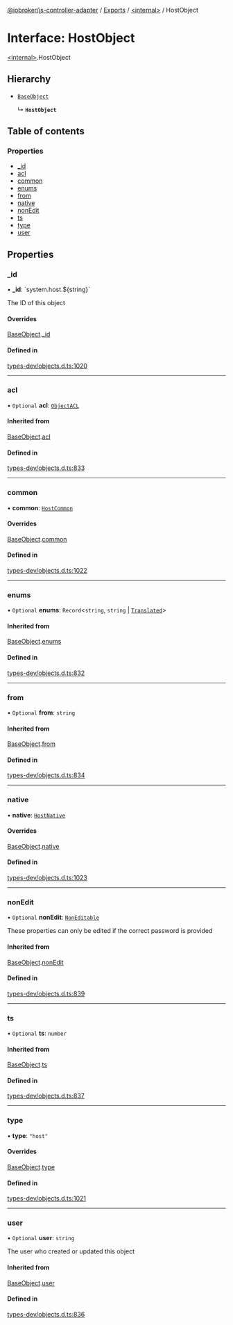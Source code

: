 [@iobroker/js-controller-adapter](../README.md) / [Exports](../modules.md) / [\<internal\>](../modules/internal_.md) / HostObject

# Interface: HostObject

[\<internal\>](../modules/internal_.md).HostObject

## Hierarchy

- [`BaseObject`](internal_.BaseObject.md)

  ↳ **`HostObject`**

## Table of contents

### Properties

- [\_id](internal_.HostObject.md#_id)
- [acl](internal_.HostObject.md#acl)
- [common](internal_.HostObject.md#common)
- [enums](internal_.HostObject.md#enums)
- [from](internal_.HostObject.md#from)
- [native](internal_.HostObject.md#native)
- [nonEdit](internal_.HostObject.md#nonedit)
- [ts](internal_.HostObject.md#ts)
- [type](internal_.HostObject.md#type)
- [user](internal_.HostObject.md#user)

## Properties

### \_id

• **\_id**: \`system.host.$\{string}\`

The ID of this object

#### Overrides

[BaseObject](internal_.BaseObject.md).[_id](internal_.BaseObject.md#_id)

#### Defined in

[types-dev/objects.d.ts:1020](https://github.com/ioBroker/ioBroker.js-controller/blob/70d97db12b1a527812cd28f020b3dec4b1c23b61/packages/types-dev/objects.d.ts#L1020)

___

### acl

• `Optional` **acl**: [`ObjectACL`](internal_.ObjectACL.md)

#### Inherited from

[BaseObject](internal_.BaseObject.md).[acl](internal_.BaseObject.md#acl)

#### Defined in

[types-dev/objects.d.ts:833](https://github.com/ioBroker/ioBroker.js-controller/blob/70d97db12b1a527812cd28f020b3dec4b1c23b61/packages/types-dev/objects.d.ts#L833)

___

### common

• **common**: [`HostCommon`](internal_.HostCommon.md)

#### Overrides

[BaseObject](internal_.BaseObject.md).[common](internal_.BaseObject.md#common)

#### Defined in

[types-dev/objects.d.ts:1022](https://github.com/ioBroker/ioBroker.js-controller/blob/70d97db12b1a527812cd28f020b3dec4b1c23b61/packages/types-dev/objects.d.ts#L1022)

___

### enums

• `Optional` **enums**: `Record`\<`string`, `string` \| [`Translated`](../modules/internal_.md#translated)\>

#### Inherited from

[BaseObject](internal_.BaseObject.md).[enums](internal_.BaseObject.md#enums)

#### Defined in

[types-dev/objects.d.ts:832](https://github.com/ioBroker/ioBroker.js-controller/blob/70d97db12b1a527812cd28f020b3dec4b1c23b61/packages/types-dev/objects.d.ts#L832)

___

### from

• `Optional` **from**: `string`

#### Inherited from

[BaseObject](internal_.BaseObject.md).[from](internal_.BaseObject.md#from)

#### Defined in

[types-dev/objects.d.ts:834](https://github.com/ioBroker/ioBroker.js-controller/blob/70d97db12b1a527812cd28f020b3dec4b1c23b61/packages/types-dev/objects.d.ts#L834)

___

### native

• **native**: [`HostNative`](internal_.HostNative.md)

#### Overrides

[BaseObject](internal_.BaseObject.md).[native](internal_.BaseObject.md#native)

#### Defined in

[types-dev/objects.d.ts:1023](https://github.com/ioBroker/ioBroker.js-controller/blob/70d97db12b1a527812cd28f020b3dec4b1c23b61/packages/types-dev/objects.d.ts#L1023)

___

### nonEdit

• `Optional` **nonEdit**: [`NonEditable`](internal_.NonEditable.md)

These properties can only be edited if the correct password is provided

#### Inherited from

[BaseObject](internal_.BaseObject.md).[nonEdit](internal_.BaseObject.md#nonedit)

#### Defined in

[types-dev/objects.d.ts:839](https://github.com/ioBroker/ioBroker.js-controller/blob/70d97db12b1a527812cd28f020b3dec4b1c23b61/packages/types-dev/objects.d.ts#L839)

___

### ts

• `Optional` **ts**: `number`

#### Inherited from

[BaseObject](internal_.BaseObject.md).[ts](internal_.BaseObject.md#ts)

#### Defined in

[types-dev/objects.d.ts:837](https://github.com/ioBroker/ioBroker.js-controller/blob/70d97db12b1a527812cd28f020b3dec4b1c23b61/packages/types-dev/objects.d.ts#L837)

___

### type

• **type**: ``"host"``

#### Overrides

[BaseObject](internal_.BaseObject.md).[type](internal_.BaseObject.md#type)

#### Defined in

[types-dev/objects.d.ts:1021](https://github.com/ioBroker/ioBroker.js-controller/blob/70d97db12b1a527812cd28f020b3dec4b1c23b61/packages/types-dev/objects.d.ts#L1021)

___

### user

• `Optional` **user**: `string`

The user who created or updated this object

#### Inherited from

[BaseObject](internal_.BaseObject.md).[user](internal_.BaseObject.md#user)

#### Defined in

[types-dev/objects.d.ts:836](https://github.com/ioBroker/ioBroker.js-controller/blob/70d97db12b1a527812cd28f020b3dec4b1c23b61/packages/types-dev/objects.d.ts#L836)
